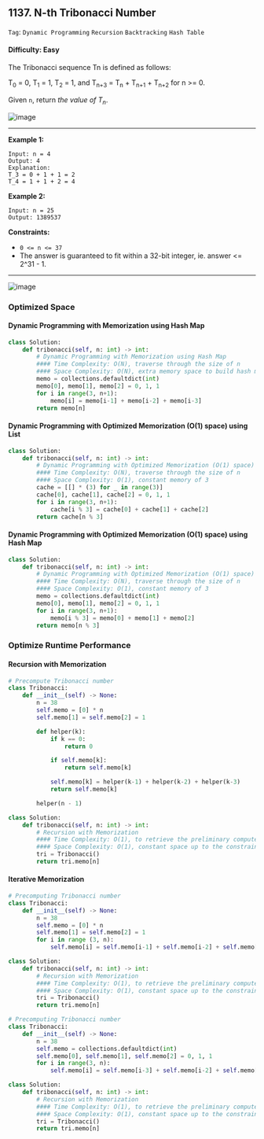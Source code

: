 ## 1137. N-th Tribonacci Number

```Tag```: ```Dynamic Programming``` ```Recursion``` ```Backtracking``` ```Hash Table```

#### Difficulty: Easy

The Tribonacci sequence Tn is defined as follows: 

T<sub>0</sub> = 0, T<sub>1</sub> = 1, T<sub>2</sub> = 1, and T<sub>n+3</sub> = T<sub>n</sub> + T<sub>n+1</sub> + T<sub>n+2</sub> for n >= 0.

Given ```n```, return _the value of T<sub>n</sub>_.

![image](https://user-images.githubusercontent.com/35042430/215408044-3d540d06-efba-4207-9746-dd48893fa4a0.png)

---

__Example 1:__
```
Input: n = 4
Output: 4
Explanation:
T_3 = 0 + 1 + 1 = 2
T_4 = 1 + 1 + 2 = 4
```

__Example 2:__
```
Input: n = 25
Output: 1389537
```

__Constraints:__

- ```0 <= n <= 37```
- The answer is guaranteed to fit within a 32-bit integer, ie. answer <= 2^31 - 1.

---

![image](https://leetcode.com/problems/n-th-tribonacci-number/solutions/348243/Figures/1137/methods.png)

### Optimized Space

#### Dynamic Programming with Memorization using Hash Map

```Python
class Solution:
    def tribonacci(self, n: int) -> int:
        # Dynamic Programming with Memorization using Hash Map
        #### Time Complexity: O(N), traverse through the size of n
        #### Space Complexity: O(N), extra memory space to build hash map up to n numbers
        memo = collections.defaultdict(int)
        memo[0], memo[1], memo[2] = 0, 1, 1
        for i in range(3, n+1):
            memo[i] = memo[i-1] + memo[i-2] + memo[i-3]
        return memo[n]
```

#### Dynamic Programming with Optimized Memorization (O(1) space) using List 

```Python
class Solution:
    def tribonacci(self, n: int) -> int:
        # Dynamic Programming with Optimized Memorization (O(1) space) using List 
        #### Time Complexity: O(N), traverse through the size of n
        #### Space Complexity: O(1), constant memory of 3 
        cache = [[] * (3) for _ in range(3)]
        cache[0], cache[1], cache[2] = 0, 1, 1
        for i in range(3, n+1):
            cache[i % 3] = cache[0] + cache[1] + cache[2]
        return cache[n % 3]
```

#### Dynamic Programming with Optimized Memorization (O(1) space) using Hash Map 

```Python
class Solution:
    def tribonacci(self, n: int) -> int:
        # Dynamic Programming with Optimized Memorization (O(1) space) using Hash Map
        #### Time Complexity: O(N), traverse through the size of n
        #### Space Complexity: O(1), constant memory of 3 
        memo = collections.defaultdict(int)
        memo[0], memo[1], memo[2] = 0, 1, 1
        for i in range(3, n+1):
            memo[i % 3] = memo[0] + memo[1] + memo[2]
        return memo[n % 3]
```

### Optimize Runtime Performance

#### Recursion with Memorization

```Python
# Precompute Tribonacci number
class Tribonacci:
    def __init__(self) -> None:
        n = 38
        self.memo = [0] * n
        self.memo[1] = self.memo[2] = 1

        def helper(k):
            if k == 0:
                return 0

            if self.memo[k]:
                return self.memo[k]

            self.memo[k] = helper(k-1) + helper(k-2) + helper(k-3)
            return self.memo[k]

        helper(n - 1)

class Solution:
    def tribonacci(self, n: int) -> int:
        # Recursion with Memorization
        #### Time Complexity: O(1), to retrieve the preliminary computed Tribonacci number
        #### Space Complexity: O(1), constant space up to the constraint
        tri = Tribonacci()
        return tri.memo[n]
```

#### Iterative Memorization

```Python
# Precomputing Tribonacci number
class Tribonacci:
    def __init__(self) -> None:
        n = 38
        self.memo = [0] * n
        self.memo[1] = self.memo[2] = 1
        for i in range (3, n):
            self.memo[i] = self.memo[i-1] + self.memo[i-2] + self.memo[i-3]

class Solution:
    def tribonacci(self, n: int) -> int:
        # Recursion with Memorization
        #### Time Complexity: O(1), to retrieve the preliminary computed Tribonacci number
        #### Space Complexity: O(1), constant space up to the constraint
        tri = Tribonacci()
        return tri.memo[n]
```

```Python
# Precomputing Tribonacci number
class Tribonacci:
    def __init__(self) -> None:
        n = 38
        self.memo = collections.defaultdict(int)
        self.memo[0], self.memo[1], self.memo[2] = 0, 1, 1
        for i in range(3, n):
            self.memo[i] = self.memo[i-3] + self.memo[i-2] + self.memo[i-1]

class Solution:
    def tribonacci(self, n: int) -> int:
        # Recursion with Memorization
        #### Time Complexity: O(1), to retrieve the preliminary computed Tribonacci number
        #### Space Complexity: O(1), constant space up to the constraint
        tri = Tribonacci()
        return tri.memo[n]
```

